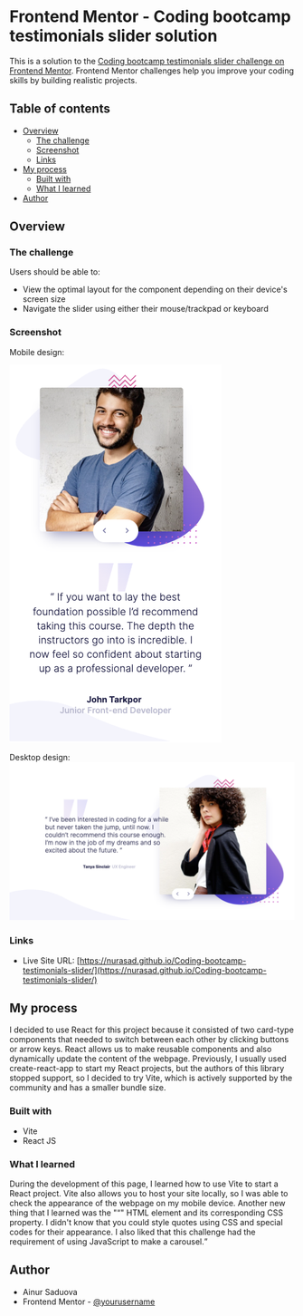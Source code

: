 # Frontend Mentor - Coding bootcamp testimonials slider solution

This is a solution to the [Coding bootcamp testimonials slider challenge on Frontend Mentor](https://www.frontendmentor.io/challenges/coding-bootcamp-testimonials-slider-4FNyLA8JL). Frontend Mentor challenges help you improve your coding skills by building realistic projects.

## Table of contents

- [Overview](#overview)
  - [The challenge](#the-challenge)
  - [Screenshot](#screenshot)
  - [Links](#links)
- [My process](#my-process)
  - [Built with](#built-with)
  - [What I learned](#what-i-learned)
- [Author](#author)

## Overview

### The challenge

Users should be able to:

- View the optimal layout for the component depending on their device's screen size
- Navigate the slider using either their mouse/trackpad or keyboard

### Screenshot

Mobile design:

![](./mobile.png)

Desktop design:
![](./desktop.png)

### Links

- Live Site URL: [https://nurasad.github.io/Coding-bootcamp-testimonials-slider/](https://nurasad.github.io/Coding-bootcamp-testimonials-slider/)

## My process

I decided to use React for this project because it consisted of two card-type components that needed to switch between each other by clicking buttons or arrow keys. React allows us to make reusable components and also dynamically update the content of the webpage. Previously, I usually used create-react-app to start my React projects, but the authors of this library stopped support, so I decided to try Vite, which is actively supported by the community and has a smaller bundle size.

### Built with

- Vite
- React JS

### What I learned

During the development of this page, I learned how to use Vite to start a React project. Vite also allows you to host your site locally, so I was able to check the appearance of the webpage on my mobile device.
Another new thing that I learned was the "<q>" HTML element and its corresponding CSS property. I didn't know that you could style quotes using CSS and special codes for their appearance.
I also liked that this challenge had the requirement of using JavaScript to make a carousel.

## Author

- Ainur Saduova
- Frontend Mentor - [@yourusername](https://www.frontendmentor.io/profile/yourusername)
